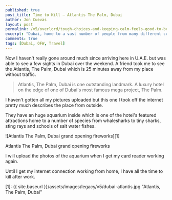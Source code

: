 ```yaml
---
published: true
post_title: Time to Kill – Atlantis The Palm, Dubai
author: Jon Cuevas
layout: post
permalink: /v5/overlord/tough-choices-and-keeping-calm-feels-good-to-be-pinoy/
excerpt: "Dubai, home to a vast number of people from many different cultures. The city is one of, if not the fastest developing urban hubs in the world today. A place where mega projects are sprouting left and right."
comments: true
tags: [Dubai, OFW, Travel]
---
```

Now I haven't really gone around much since arriving here in U.A.E. but was able to see a few sights in Dubai over the weekend. A friend took me to see the Atlantis, The Palm, Dubai which is 25 minutes away from my place without traffic.

> Atlantis, The Palm, Dubai is one outstanding landmark. A luxury hotel on the edge of one of Dubai's most famous mega project, The Palm.

I haven't gotten all my pictures uploaded but this one I took off the internet pretty much describes the place from outside.

They have an huge aquarium inside which is one of the hotel's featured attractions home to a number of species from whalesharks to tiny sharks, sting rays and schools of salt water fishes.

![Atlantis The Palm, Dubai grand opening fireworks][1]

Atlantis The Palm, Dubai grand opening fireworks

I will upload the photos of the aquarium when I get my card reader working again.

Until I get my internet connection working from home, I have all the time to kill after work.

[1]: {{ site.baseurl }}/assets/images/legacy/v5/dubai-atlantis.jpg "Atlantis, The Palm, Dubai"